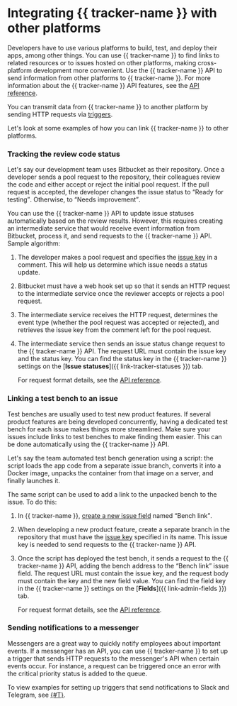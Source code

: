 # Integrating {{ tracker-name }} with other platforms

Developers have to use various platforms to build, test, and deploy their apps, among other things. You can use {{ tracker-name }} to find links to related resources or to issues hosted on other platforms, making cross-platform development more convenient. Use the {{ tracker-name }} API to send information from other platforms to {{ tracker-name }}. For more information about the {{ tracker-name }} API features, see the [API reference](about-api.md).

You can transmit data from {{ tracker-name }} to another platform by sending HTTP requests via [triggers](user/trigger.md).

Let's look at some examples of how you can link {{ tracker-name }} to other platforms.

### Tracking the review code status

Let's say our development team uses Bitbucket as their repository. Once a developer sends a pool request to the repository, their colleagues review the code and either accept or reject the initial pool request. If the pull request is accepted, the developer changes the issue status to <q>Ready for testing</q>. Otherwise, to <q>Needs improvement</q>.

You can use the {{ tracker-name }} API to update issue statuses automatically based on the review results. However, this requires creating an intermediate service that would receive event information from Bitbucket, process it, and send requests to the {{ tracker-name }} API. Sample algorithm:

1. The developer makes a pool request and specifies the [issue key](user/create-ticket.md#key) in a comment. This will help us determine which issue needs a status update.

1. Bitbucket must have a web hook set up so that it sends an HTTP request to the intermediate service once the reviewer accepts or rejects a pool request.

1. The intermediate service receives the HTTP request, determines the event type (whether the pool request was accepted or rejected), and retrieves the issue key from the comment left for the pool request.

1. The intermediate service then sends an issue status change request to the {{ tracker-name }} API. The request URL must contain the issue key and the status key. You can find the status key in the {{ tracker-name }} settings on the [**Issue statuses**]({{ link-tracker-statuses }}) tab.

    For request format details, see the [API reference](concepts/issues/new-transition.md).

### Linking a test bench to an issue

Test benches are usually used to test new product features. If several product features are being developed concurrently, having a dedicated test bench for each issue makes things more streamlined. Make sure your issues include links to test benches to make finding them easier. This can be done automatically using the {{ tracker-name }} API.

Let's say the team automated test bench generation using a script: the script loads the app code from a separate issue branch, converts it into a Docker image, unpacks the container from that image on a server, and finally launches it.

The same script can be used to add a link to the unpacked bench to the issue. To do this:


1. In {{ tracker-name }}, [create a new issue field](user/create-param.md#section_pxn_fp4_xgb) named <q>Bench link</q>.


1. When developing a new product feature, create a separate branch in the repository that must have the [issue key](user/create-ticket.md#key) specified in its name. This issue key is needed to send requests to the {{ tracker-name }} API.

1. Once the script has deployed the test bench, it sends a request to the {{ tracker-name }} API, adding the bench address to the <q>Bench link</q> issue field. The request URL must contain the issue key, and the request body must contain the key and the new field value. You can find the field key in the {{ tracker-name }} settings on the [**Fields**]({{ link-admin-fields }}) tab.

    For request format details, see the [API reference](concepts/issues/patch-issue.md).

### Sending notifications to a messenger

Messengers are a great way to quickly notify employees about important events. If a messenger has an API, you can use {{ tracker-name }} to set up a trigger that sends HTTP requests to the messenger's API when certain events occur. For instance, a request can be triggered once an error with the critical priority status is added to the queue.

To view examples for setting up triggers that send notifications to Slack and Telegram, see [{#T}](messenger.md).

